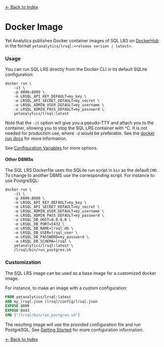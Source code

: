 [<- Back to Index](index.md)

# Docker Image

Yet Analytics publishes Docker container images of SQL LRS on [DockerHub](https://hub.docker.com/repository/docker/yetanalytics/lrsql) in the format `yetanalytics/lrsql:<release version | latest>`.

### Usage

You can run SQL LRS directly from the Docker CLI in its default SQLite configuration:

``` shell
docker run \
    -it \
    -p 8080:8080 \
    -e LRSQL_API_KEY_DEFAULT=my_key \
    -e LRSQL_API_SECRET_DEFAULT=my_secret \
    -e LRSQL_ADMIN_USER_DEFAULT=my_username \
    -e LRSQL_ADMIN_PASS_DEFAULT=my_password \
    yetanalytics/lrsql:latest
```

Note that the `-it` option will give you a pseudo-TTY and attach you to the container, allowing you to stop the SQL LRS container with ^C. It is not needed for production use, where `-d` would be preferable. See the [docker run docs](https://docs.docker.com/engine/reference/commandline/run/) for more information.

See [Configuration Variables](env_vars.md) for more options.

#### Other DBMSs

The SQL LRS Dockerfile uses the SQLite run script in `bin` as the default `CMD`. To change to another DBMS use the corresponding script. For instance to use PostgreSQL:

``` shell
docker run \
    -it \
    -p 8080:8080 \
    -e LRSQL_API_KEY_DEFAULT=my_key \
    -e LRSQL_API_SECRET_DEFAULT=my_secret \
    -e LRSQL_ADMIN_USER_DEFAULT=my_username \
    -e LRSQL_ADMIN_PASS_DEFAULT=my_password \
    -e LRSQL_DB_HOST=0.0.0.0 \
    -e LRSQL_DB_PORT=5432 \
    -e LRSQL_DB_NAME=lrsql_db \
    -e LRSQL_DB_USER=lrsql_user \
    -e LRSQL_DB_PASSWORD=my_password \
    -e LRSQL_DB_SCHEMA=lrsql \
    yetanalytics/lrsql:latest \
    /lrsql/bin/run_postgres.sh
```

### Customization

The SQL LRS image can be used as a base image for a customized docker image.

For instance, to make an image with a custom configuration:

``` dockerfile
FROM yetanalytics/lrsql:latest
ADD my_lrsql.json /lrsql/config/lrsql.json
EXPOSE 8080
EXPOSE 8443
CMD ["/lrsql/bin/run_postgres.sh"]
```

The resulting image will use the provided configuration file and run PostgreSQL. See [Getting Started](startup.md) for more configuration information.

[<- Back to Index](index.md)
